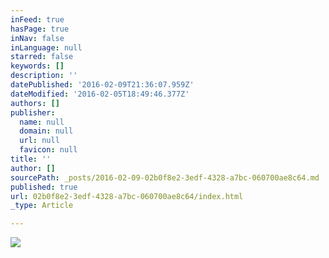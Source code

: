 ```yaml
---
inFeed: true
hasPage: true
inNav: false
inLanguage: null
starred: false
keywords: []
description: ''
datePublished: '2016-02-09T21:36:07.959Z'
dateModified: '2016-02-05T18:49:46.377Z'
authors: []
publisher:
  name: null
  domain: null
  url: null
  favicon: null
title: ''
author: []
sourcePath: _posts/2016-02-09-02b0f8e2-3edf-4328-a7bc-060700ae8c64.md
published: true
url: 02b0f8e2-3edf-4328-a7bc-060700ae8c64/index.html
_type: Article

---
```

![](https://the-grid-user-content.s3-us-west-2.amazonaws.com/10228172-83dc-4255-8ee9-97b35d4cd4ff.jpg)
